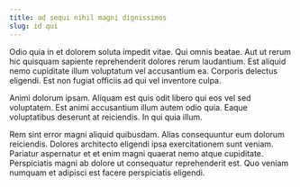 ```yaml
---
title: ad sequi nihil magni dignissimos
slug: id qui
---
```


Odio quia in et dolorem soluta impedit vitae. Qui omnis beatae. Aut ut rerum hic quisquam sapiente reprehenderit dolores rerum laudantium. Est aliquid nemo cupiditate illum voluptatum vel accusantium ea. Corporis delectus eligendi. Est non fugiat officiis ad qui vel inventore culpa.

Animi dolorum ipsam. Aliquam est quis odit libero qui eos vel sed voluptatem. Est animi accusantium illum autem odio quia. Eaque voluptatibus deserunt at reiciendis. In qui quia illum.

Rem sint error magni aliquid quibusdam. Alias consequuntur eum dolorum reiciendis. Dolores architecto eligendi ipsa exercitationem sunt veniam. Pariatur aspernatur et et enim magni quaerat nemo atque cupiditate. Perspiciatis magni ab dolore ut consequatur reprehenderit est. Quo veniam numquam et adipisci est facere perspiciatis eligendi.
